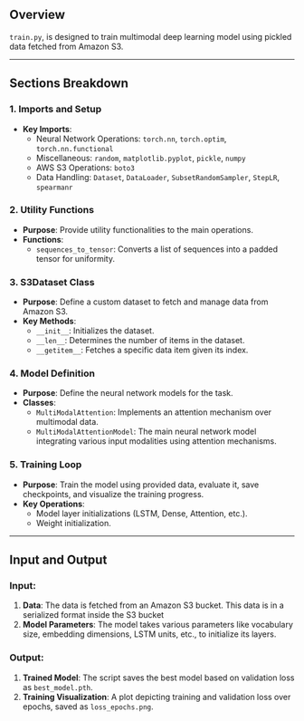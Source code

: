 ## Overview

`train.py`, is designed to train  multimodal deep learning model using pickled data fetched from Amazon S3.

---

## Sections Breakdown

### 1. Imports and Setup
- **Key Imports**:
  - Neural Network Operations: `torch.nn`, `torch.optim`, `torch.nn.functional`
  - Miscellaneous: `random`, `matplotlib.pyplot`, `pickle`, `numpy`
  - AWS S3 Operations: `boto3`
  - Data Handling: `Dataset`, `DataLoader`, `SubsetRandomSampler`, `StepLR`, `spearmanr`

### 2. Utility Functions

- **Purpose**: Provide utility functionalities to the main operations.
- **Functions**:
  - `sequences_to_tensor`: Converts a list of sequences into a padded tensor for uniformity.

### 3. S3Dataset Class

- **Purpose**: Define a custom dataset to fetch and manage data from Amazon S3.
- **Key Methods**:
  - `__init__`: Initializes the dataset.
  - `__len__`: Determines the number of items in the dataset.
  - `__getitem__`: Fetches a specific data item given its index.

### 4. Model Definition

- **Purpose**: Define the neural network models for the task.
- **Classes**:
  - `MultiModalAttention`: Implements an attention mechanism over multimodal data.
  - `MultiModalAttentionModel`: The main neural network model integrating various input modalities using attention mechanisms.

### 5. Training Loop

- **Purpose**: Train the model using provided data, evaluate it, save checkpoints, and visualize the training progress.
- **Key Operations**:
  - Model layer initializations (LSTM, Dense, Attention, etc.).
  - Weight initialization.
  
---

## Input and Output

### Input:

1. **Data**: The data is fetched from an Amazon S3 bucket. This data is in a serialized format inside the S3 bucket
2. **Model Parameters**: The model takes various parameters like vocabulary size, embedding dimensions, LSTM units, etc., to initialize its layers.

### Output:

1. **Trained Model**: The script saves the best model based on validation loss as `best_model.pth`.
2. **Training Visualization**: A plot depicting training and validation loss over epochs, saved as `loss_epochs.png`.

